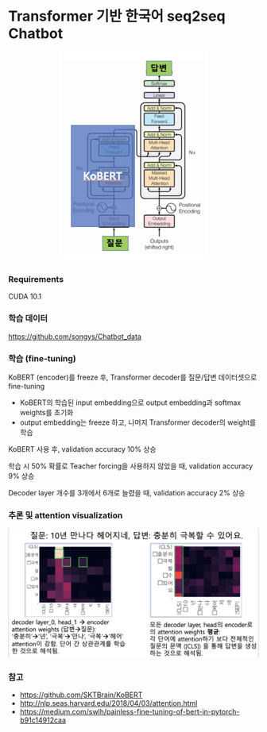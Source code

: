 # Transformer 기반 한국어 seq2seq Chatbot

<p align="center"> 
<img src="./imgs/architecture.png" alt="drawing" width="300"/> 
</p>

### Requirements

CUDA 10.1

### 학습 데이터

https://github.com/songys/Chatbot_data

### 학습 (fine-tuning)

KoBERT (encoder)를 freeze 후, Transformer decoder를 질문/답변 데이터셋으로 fine-tuning
- KoBERT의 학습된 input embedding으로 output embedding과 softmax weights를 초기화
- output embedding는 freeze 하고, 나머지 Transformer decoder의 weight를 학습

KoBERT 사용 후, validation accuracy 10% 상승

학습 시 50% 확률로 Teacher forcing을 사용하지 않았을 때, validation accuracy 9% 상승

Decoder layer 개수를 3개에서 6개로 늘렸을 때, validation accuracy 2% 상승


### 추론 및 attention visualization

<p align="center"> 
<img src="./imgs/attention.png" alt="drawing" width="600"/> 
</p>

### 참고

- https://github.com/SKTBrain/KoBERT
- http://nlp.seas.harvard.edu/2018/04/03/attention.html
- https://medium.com/swlh/painless-fine-tuning-of-bert-in-pytorch-b91c14912caa 
